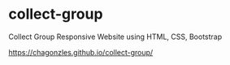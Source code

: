 # collect-group
Collect Group Responsive Website using HTML, CSS, Bootstrap

https://chagonzles.github.io/collect-group/
